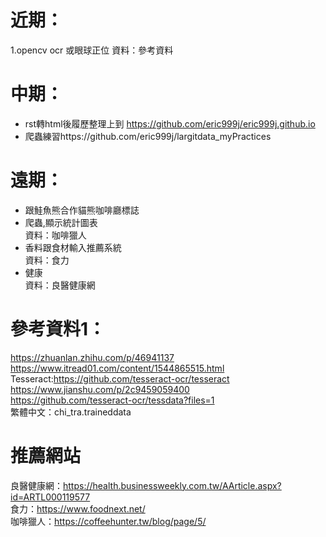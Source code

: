 # 近期：  
1.opencv ocr 或眼球正位
資料：參考資料  

# 中期：  
* rst轉html後履歷整理上到 https://github.com/eric999j/eric999j.github.io  
* 爬蟲練習https://github.com/eric999j/largitdata_myPractices  

# 遠期：  
* 跟鮭魚熊合作貓熊咖啡廳標誌  
* 爬蟲,顯示統計圖表  
資料：咖啡獵人  
* 香料跟食材輸入推薦系統  
資料：食力  
* 健康  
資料：良醫健康網  

# 參考資料1：
https://zhuanlan.zhihu.com/p/46941137  
https://www.itread01.com/content/1544865515.html  
Tesseract:https://github.com/tesseract-ocr/tesseract  
https://www.jianshu.com/p/2c9459059400  
https://github.com/tesseract-ocr/tessdata?files=1  
繁體中文：chi_tra.traineddata  

# 推薦網站  
良醫健康網：https://health.businessweekly.com.tw/AArticle.aspx?id=ARTL000119577  
食力：https://www.foodnext.net/  
咖啡獵人：https://coffeehunter.tw/blog/page/5/  
